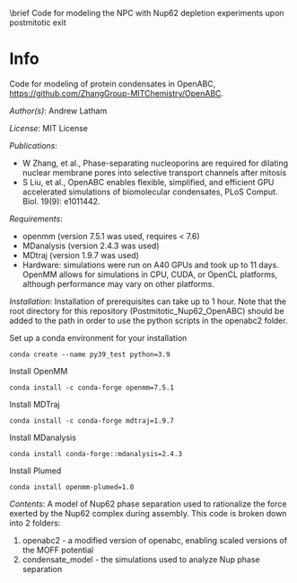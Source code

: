 \brief Code for modeling the NPC with Nup62 depletion experiments upon postmitotic exit

# Info
Code for modeling of protein condensates in OpenABC, https://github.com/ZhangGroup-MITChemistry/OpenABC.

_Author(s)_: Andrew Latham

_License_: MIT License

_Publications_:
- W Zhang, et al., Phase-separating nucleoporins are required for dilating nuclear membrane pores into selective transport channels after mitosis
- S Liu, et al., OpenABC enables flexible, simplified, and efficient GPU accelerated simulations of biomolecular condensates, PLoS Comput. Biol. 19(9): e1011442. 

_Requirements_:
- openmm (version 7.5.1 was used, requires < 7.6)
- MDanalysis (version 2.4.3 was used)
- MDtraj (version 1.9.7 was used)
- Hardware: simulations were run on A40 GPUs and took up to 11 days. OpenMM allows for simulations in CPU, CUDA, or OpenCL platforms, although performance may vary on other platforms.

_Installation_:
Installation of prerequisites can take up to 1 hour. Note that the root directory for this repository (Postmitotic_Nup62_OpenABC) should be added to the path in order to use the python scripts in the openabc2 folder.

Set up a conda environment for your installation
```
conda create --name py39_test python=3.9
```

Install OpenMM
```
conda install -c conda-forge openmm=7.5.1
```

Install MDTraj
```
conda install -c conda-forge mdtraj=1.9.7
```

Install MDanalysis
```
conda install conda-forge::mdanalysis=2.4.3
```

Install Plumed
```
conda install openmm-plumed=1.0
```

_Contents_:
A model of Nup62 phase separation used to rationalize the force exerted by the Nup62 complex during assembly. This code is broken down into 2 folders:
1. openabc2 - a modified version of openabc, enabling scaled versions of the MOFF potential
2. condensate_model - the simulations used to analyze Nup phase separation
